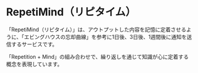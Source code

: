 # RepetiMind（リピタイム）

「RepetiMind（リピタイム）」は、アウトプットした内容を記憶に定着させるように、「エビングハウスの忘却曲線」を参考に1日後、3日後、1週間後に通知を送信するサービスです。

「Repetition + Mind」の組み合わせで、繰り返しを通じて知識が心に定着する概念を表現しています。
